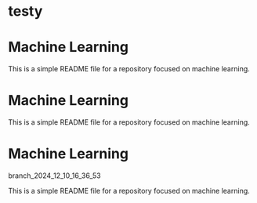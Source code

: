 # testy
# Machine Learning

This is a simple README file for a repository focused on machine learning.

# Machine Learning

This is a simple README file for a repository focused on machine learning.

# Machine Learning

branch_2024_12_10_16_36_53

This is a simple README file for a repository focused on machine learning.
